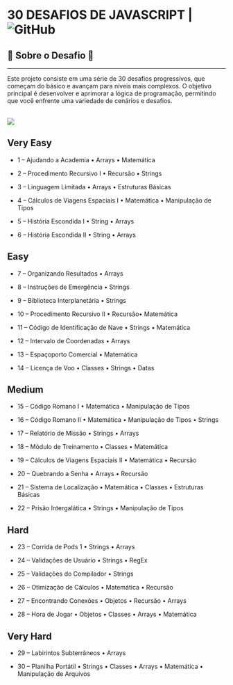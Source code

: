 # 30 DESAFIOS DE JAVASCRIPT | ![GitHub](https://img.shields.io/badge/Status-%20Progress-green)

## 🚀 Sobre o Desafio 🚀

---

<p>Este projeto consiste em uma série de 30 desafios progressivos, que começam do básico e avançam para níveis mais complexos. O objetivo principal é desenvolver e aprimorar a lógica de programação, permitindo que você enfrente uma variedade de cenários e desafios.</p>

<div style="display: inline_block"> <br>
<img height="****" width="***" src="https://blog.dbins.com.br/thumbs/js1.jpg">
  </div>

## Very Easy

- 1 – Ajudando a Academia
  ﻿• Arrays
  ﻿• Matemática

- 2 – Procedimento Recursivo I
  • Recursão
  • Strings

- 3 – Linguagem Limitada
  • Arrays
  • Estruturas Básicas

- 4 – Cálculos de Viagens Espaciais I
  • Matemática
  • Manipulação de Tipos

- 5 – História Escondida I
  • String
  • Arrays

- 6 – História Escondida II
  • String
  • Arrays

## Easy

- 7 – Organizando Resultados
  • Arrays

- 8 – Instruções de Emergência
  • Strings

- 9 – Biblioteca Interplanetária
  • Strings

- 10 – Procedimento Recursivo II
  • Recursão• Matemática

- 11 – Código de Identificação de Nave
  • Strings
  • Matemática

- 12 – Intervalo de Coordenadas
  ﻿• Arrays

- 13 – Espaçoporto Comercial
  • Matemática

- 14 – Licença de Voo
  • Classes
  • Strings
  • ﻿Datas

## Medium

- 15 – Código Romano I
  • Matemática
  • Manipulação de Tipos

- 16 – Código Romano II
  • Matemática
  • Manipulação de Tipos
  • Strings

- 17 – Relatório de Missão
  • Strings
  • Arrays

- 18 – Módulo de Treinamento
  • Classes
  • Matemática

- 19 – Cálculos de Viagens Espaciais II
  • Matemática
  • Recursão

- 20 – Quebrando a Senha
  • Arrays
  • Recursão

- 21 – Sistema de Localização
  • Matemática
  • Classes
  • Estruturas Básicas

- 22 – Prisão Intergalática
  • Strings
  • Manipulação de Tipos

## Hard

- 23 – Corrida de Pods 1
  • Strings
  • Arrays

- 24 – Validações de Usuário
  • Strings
  • ﻿RegEx

- 25 – Validações do Compilador
  • Strings

- 26 – Otimização de Cálculos
  • Matemática
  • Recursão

- 27 – Encontrando Conexões
  • Objetos
  • Recursão
  • Arrays

- 28 – Hora de Jogar
  • Objetos
  • Classes
  • Arrays
  • Matemática

## Very Hard

- 29 – Labirintos Subterrâneos
  • Arrays

- 30 – Planilha Portátil
  • Strings
  • Classes
  • Arrays
  • Matemática
  • Manipulação de Arquivos
